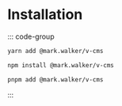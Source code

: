 # Installation

::: code-group

```bash [yarn]
yarn add @mark.walker/v-cms
```

```bash [npm]
npm install @mark.walker/v-cms
```

```bash [pnpm]
pnpm add @mark.walker/v-cms
```

:::

